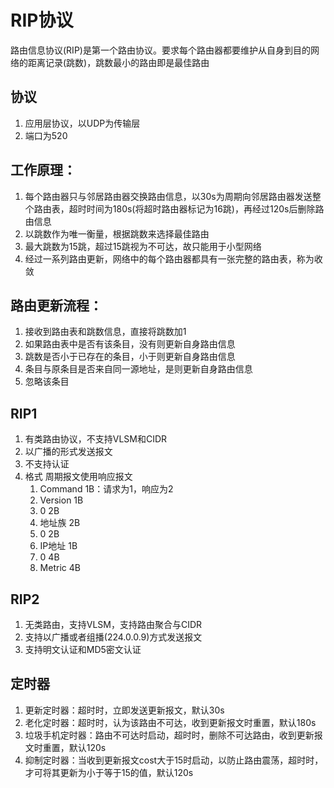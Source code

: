 # RIP协议
路由信息协议(RIP)是第一个路由协议。要求每个路由器都要维护从自身到目的网络的距离记录(跳数)，跳数最小的路由即是最佳路由

## 协议
1. 应用层协议，以UDP为传输层
2. 端口为520

## 工作原理：
1. 每个路由器只与邻居路由器交换路由信息，以30s为周期向邻居路由器发送整个路由表，超时时间为180s(将超时路由器标记为16跳)，再经过120s后删除路由信息
2. 以跳数作为唯一衡量，根据跳数来选择最佳路由
3. 最大跳数为15跳，超过15跳视为不可达，故只能用于小型网络
4. 经过一系列路由更新，网络中的每个路由器都具有一张完整的路由表，称为收敛

## 路由更新流程：
1. 接收到路由表和跳数信息，直接将跳数加1
2. 如果路由表中是否有该条目，没有则更新自身路由信息
3. 跳数是否小于已存在的条目，小于则更新自身路由信息
4. 条目与原条目是否来自同一源地址，是则更新自身路由信息
5. 忽略该条目

## RIP1
1. 有类路由协议，不支持VLSM和CIDR
2. 以广播的形式发送报文
3. 不支持认证
4. 格式  周期报文使用响应报文
   1. Command  1B：请求为1，响应为2
   2. Version  1B
   3. 0        2B
   4. 地址族    2B
   5. 0        2B
   6. IP地址    1B
   7. 0        4B
   8. Metric   4B

## RIP2
1. 无类路由，支持VLSM，支持路由聚合与CIDR
2. 支持以广播或者组播(224.0.0.9)方式发送报文
3. 支持明文认证和MD5密文认证

## 定时器
1. 更新定时器：超时时，立即发送更新报文，默认30s
2. 老化定时器：超时时，认为该路由不可达，收到更新报文时重置，默认180s
3. 垃圾手机定时器：路由不可达时启动，超时时，删除不可达路由，收到更新报文时重置，默认120s
4. 抑制定时器：当收到更新报文cost大于15时启动，以防止路由震荡，超时时，才可将其更新为小于等于15的值，默认120s